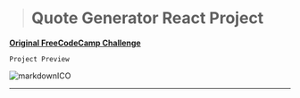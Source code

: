 > # Quote Generator React Project

[ **Original FreeCodeCamp Challenge**](https://www.freecodecamp.org/learn/front-end-libraries/front-end-libraries-projects/build-a-random-quote-machine 'go to challenge')

<!-- codeblocks -->

`Project Preview`

![markdownICO](https://drive.google.com/uc?id=1gyZoTUM2XNAHxSW948O9ixDBgQeYtuxj)

---
